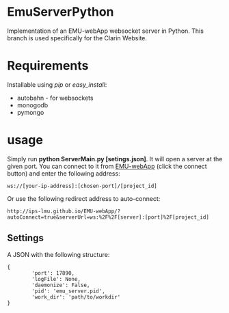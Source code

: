 # EmuServerPython

Implementation of an EMU-webApp websocket server in Python. This branch is used specifically for the Clarin Website. 

# Requirements

Installable using *pip* or *easy_install*:

  * autobahn - for websockets
  * monogodb
  * pymongo
  
# usage

Simply run **python ServerMain.py [setings.json]**. It will open a server at the given port. You can connect to it from 
[EMU-webApp](http://ips-lmu.github.io/EMU-webApp/) (click the connect button) and enter the following address:

    ws://[your-ip-address]:[chosen-port]/[project_id]

Or use the following redirect address to auto-connect:

    http://ips-lmu.github.io/EMU-webApp/?autoConnect=true&serverUrl=ws:%2F%2F[server]:[port]%2F[project_id]

## Settings

A JSON with the following structure:

    {
            'port': 17890,
            'logFile': None,
            'daemonize': False,
            'pid': 'emu_server.pid',
            'work_dir': 'path/to/workdir'
    }
